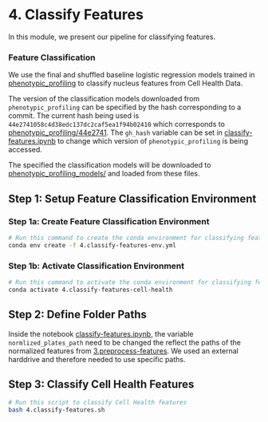 # 4. Classify Features

In this module, we present our pipeline for classifying features.

### Feature Classification

We use the final and shuffled baseline logistic regression models trained in [phenotypic_profiling](https://github.com/WayScience/phenotypic_profiling_model) to classify nucleus features from Cell Health Data.

The version of the classification models downloaded from `phenotypic_profiling` can be specified by the hash corresponding to a commit.
The current hash being used is `44e2741058c4d38edc137dc2caf5ea1f94b02410` which corresponds to [phenotypic_profiling/44e2741](https://github.com/WayScience/phenotypic_profiling_model/tree/44e2741058c4d38edc137dc2caf5ea1f94b02410). The `gh_hash` variable can be set in [classify-features.ipynb](classify-features.ipynb) to change which version of `phenotypic_profiling` is being accessed.

The specified the classification models will be downloaded to [phenotypic_profiling_models/](phenotypic_profiling_models) and loaded from these files.

## Step 1: Setup Feature Classification Environment

### Step 1a: Create Feature Classification Environment

```sh
# Run this command to create the conda environment for classifying features
conda env create -f 4.classify-features-env.yml
```

### Step 1b: Activate Classification Environment

```sh
# Run this command to activate the conda environment for classifying features
conda activate 4.classify-features-cell-health
```

## Step 2: Define Folder Paths

Inside the notebook [classify-features.ipynb](classify-features.ipynb), the variable `normlized_plates_path` need to be changed the reflect the paths of the normalized features from [3.preprocess-features](3.preprocess-features).
We used an external harddrive and therefore needed to use specific paths.

## Step 3: Classify Cell Health Features

```sh
# Run this script to classify Cell Health features
bash 4.classify-features.sh
```
